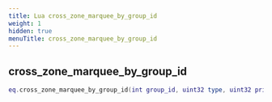 ```yaml
---
title: Lua cross_zone_marquee_by_group_id
weight: 1
hidden: true
menuTitle: cross_zone_marquee_by_group_id
---
```

## cross_zone_marquee_by_group_id
```lua
eq.cross_zone_marquee_by_group_id(int group_id, uint32 type, uint32 priority, uint32 fade_in, uint32 fade_out, uint32 duration, const char *message) -- void
```
